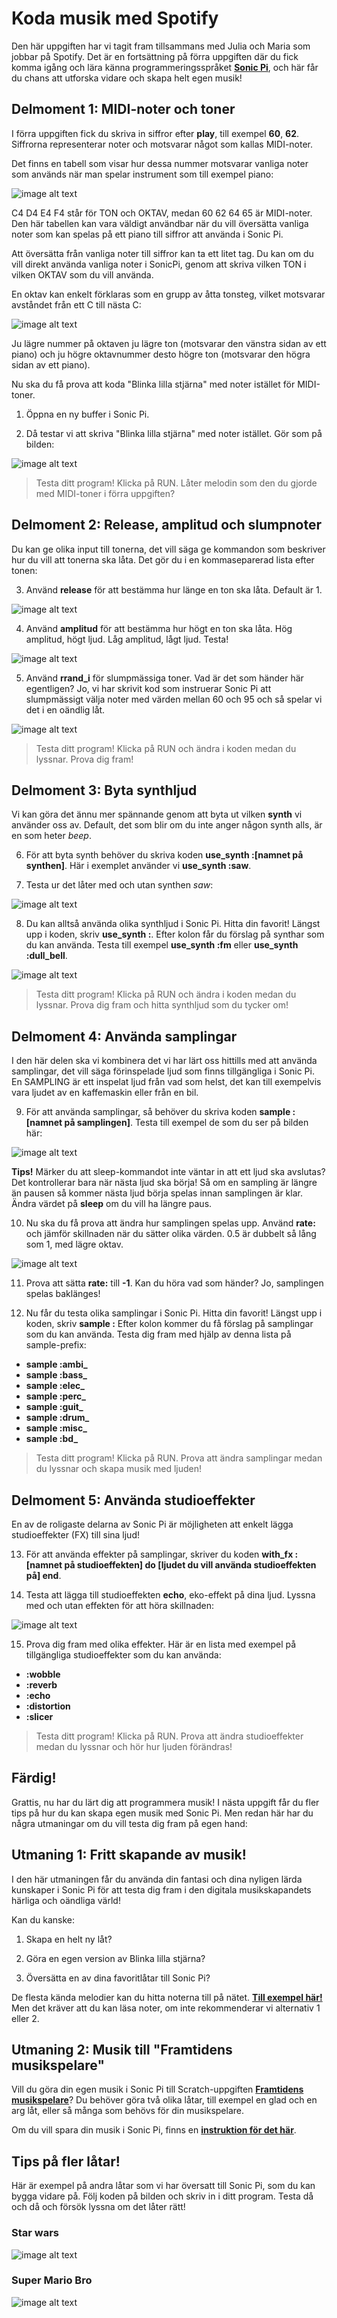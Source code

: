 # Koda musik med Spotify

Den här uppgiften har vi tagit fram tillsammans med Julia och Maria som jobbar på Spotify. Det är en fortsättning på förra uppgiften där du fick komma igång och lära känna programmeringsspråket <a href="http://sonic-pi.net/" target="_blank"> **Sonic Pi**</a>, och här får du chans att utforska vidare och skapa helt egen musik!


## Delmoment 1: MIDI-noter och toner
I förra uppgiften fick du skriva in siffror efter **play**, till exempel **60**, **62**. Siffrorna representerar noter och motsvarar något som kallas MIDI-noter. 

Det finns en tabell som visar hur dessa nummer motsvarar vanliga noter som används när man spelar instrument som till exempel piano:

![image alt text](image_0.png)

C4 D4 E4 F4 står för TON och OKTAV, medan 60 62 64 65 är MIDI-noter. Den här tabellen kan vara väldigt användbar när du vill översätta vanliga noter som kan spelas på ett piano till siffror att använda i Sonic Pi. 

Att översätta från vanliga noter till siffror kan ta ett litet tag. Du kan om du vill direkt använda vanliga noter i SonicPi, genom att skriva vilken TON i vilken OKTAV som du vill använda. 

En oktav kan enkelt förklaras som en grupp av åtta tonsteg, vilket motsvarar avståndet från ett C till nästa C:

![image alt text](image_1.png)

Ju lägre nummer på oktaven ju lägre ton (motsvarar den vänstra sidan av ett piano) och ju högre oktavnummer desto högre ton (motsvarar den högra sidan av ett piano). 

Nu ska du få prova att koda "Blinka lilla stjärna" med noter istället för MIDI-toner.

1.	Öppna en ny buffer i Sonic Pi.

2.	Då testar vi att skriva "Blinka lilla stjärna" med noter istället. Gör som på bilden:

![image alt text](image_2.png)

> Testa ditt program! Klicka på RUN. Låter melodin som den du gjorde med MIDI-toner i förra uppgiften?


## Delmoment 2: Release, amplitud och slumpnoter
Du kan ge olika input till tonerna, det vill säga ge kommandon som beskriver hur du vill att tonerna ska låta. Det gör du i en kommaseparerad lista efter tonen:

3.	Använd **release** för att bestämma hur länge en ton ska låta. Default är 1.

![image alt text](image_3.png)

4.	Använd **amplitud** för att bestämma hur högt en ton ska låta. Hög amplitud, högt ljud. Låg amplitud, lågt ljud. Testa! 

![image alt text](image_4.png)

5.	Använd **rrand_i** för slumpmässiga toner. Vad är det som händer här egentligen? Jo, vi har skrivit kod som instruerar Sonic Pi att slumpmässigt välja noter med värden mellan 60 och 95 och så spelar vi det i en oändlig låt. 

![image alt text](image_5.png)

> Testa ditt program! Klicka på RUN och ändra i koden medan du lyssnar. Prova dig fram!

## Delmoment 3: Byta synthljud
Vi kan göra det ännu mer spännande genom att byta ut vilken **synth** vi använder oss av. Default, det som blir om du inte anger någon synth alls, är en som heter *beep*. 

6. För att byta synth behöver du skriva koden **use_synth :[namnet på synthen]**. Här i exemplet använder vi **use_synth :saw**.

7.	Testa ur det låter med och utan synthen *saw*:

![image alt text](image_6.png)

8. Du kan alltså använda olika synthljud i Sonic Pi. Hitta din favorit! Längst upp i koden, skriv **use_synth :**. Efter kolon får du förslag på synthar som du kan använda. Testa till exempel **use_synth :fm**  eller **use_synth :dull_bell**. 

![image alt text](image_7.png)

> Testa ditt program! Klicka på RUN och ändra i koden medan du lyssnar. Prova dig fram och hitta synthljud som du tycker om!

## Delmoment 4: Använda samplingar
I den här delen ska vi kombinera det vi har lärt oss hittills med att använda samplingar, det vill säga förinspelade ljud som finns tillgängliga i Sonic Pi. En SAMPLING är ett inspelat ljud från vad som helst, det kan till exempelvis vara ljudet av en kaffemaskin eller från en bil.

9. För att använda samplingar, så behöver du skriva koden **sample :[namnet på samplingen]**. Testa till exempel de som du ser på bilden här:

![image alt text](image_8.png)

**Tips!** Märker du att sleep-kommandot inte väntar in att ett ljud ska avslutas? Det kontrollerar bara när nästa ljud ska börja! Så om en sampling är längre än pausen så kommer nästa ljud börja spelas innan samplingen är klar. Ändra värdet på **sleep** om du vill ha längre paus.

10. Nu ska du få prova att ändra hur samplingen spelas upp. Använd **rate:** och jämför skillnaden när du sätter olika värden. 0.5 är dubbelt så lång som 1, med lägre oktav.

![image alt text](image_9.png)

11. Prova att sätta **rate:** till **-1**. Kan du höra vad som händer? Jo, samplingen spelas baklänges!

12. Nu får du testa olika samplingar i Sonic Pi. Hitta din favorit! Längst upp i koden, skriv **sample :** Efter kolon kommer du få förslag på samplingar som du kan använda. Testa dig fram med hjälp av denna lista på sample-prefix: 

* **sample :ambi_**
* **sample :bass_**
* **sample :elec_**
* **sample :perc_**
* **sample :guit_**
* **sample :drum_**
* **sample :misc_**
* **sample :bd_**

> Testa ditt program! Klicka på RUN. Prova att ändra samplingar medan du lyssnar och skapa musik med ljuden!

## Delmoment 5: Använda studioeffekter
En av de roligaste delarna av Sonic Pi är möjligheten att enkelt lägga studioeffekter (FX) till sina ljud! 

13. För att använda effekter på samplingar, skriver du koden **with_fx :[namnet på studioeffekten] do [ljudet du vill använda studioeffekten på] end**. 

14. Testa att lägga till studioeffekten **echo**, eko-effekt på dina ljud. Lyssna med och utan effekten för att höra skillnaden:

![image alt text](image_10.png)

15. Prova dig fram med olika effekter. Här är en lista med exempel på tillgängliga studioeffekter som du kan använda:

* **:wobble**
* **:reverb**
* **:echo**
* **:distortion**
* **:slicer**

> Testa ditt program! Klicka på RUN. Prova att ändra studioeffekter medan du lyssnar och hör hur ljuden förändras!


## Färdig!
Grattis, nu har du lärt dig att programmera musik! I nästa uppgift får du fler tips på hur du kan skapa egen musik med Sonic Pi. Men redan här har du några utmaningar om du vill testa dig fram på egen hand:

## Utmaning 1: Fritt skapande av musik! 
I den här utmaningen får du använda din fantasi och dina nyligen lärda kunskaper i Sonic Pi för att testa dig fram i den digitala musikskapandets härliga och oändliga värld!

Kan du kanske:
 
1.	Skapa en helt ny låt?

2.	Göra en egen version av Blinka lilla stjärna? 

3.	Översätta en av dina favoritlåtar till Sonic Pi?

De flesta kända melodier kan du hitta noterna till på nätet. <a href="http://www.spelapiano.org/latar.html" target="_blank"> **Till exempel här!**</a>
Men det kräver att du kan läsa noter, om inte rekommenderar vi alternativ 1 eller 2.

## Utmaning 2: Musik till "Framtidens musikspelare"
Vill du göra din egen musik i Sonic Pi till Scratch-uppgiften <a href="http://www.kodboken.se/start/skapa-musik/uppgifter-i-scratch/framtidens-musikspelare" target="_blank"> **Framtidens musikspelare**</a>? Du behöver göra två olika låtar, till exempel en glad och en arg låt, eller så många som behövs för din musikspelare.

Om du vill spara din musik i Sonic Pi, finns en <a href="https://www.kodboken.se/start/skapa-musik/uppgifter-i-sonic-pi/spara-musik-i-sonic-pi" target="_blank"> **instruktion för det här**</a>. 

## Tips på fler låtar!
Här är exempel på andra låtar som vi har översatt till Sonic Pi, som du kan bygga vidare på. Följ koden på bilden och skriv in i ditt program. Testa då och då och försök lyssna om det låter rätt!

### Star wars
![image alt text](image_13.png)

### Super Mario Bro
![image alt text](image_14.png)
